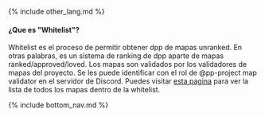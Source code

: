 {% include other_lang.md %}

#### ¿Que es "Whitelist"?

Whitelist es el proceso de permitir obtener dpp de mapas unranked. En otras palabras, es un sistema de ranking de dpp aparte de mapas ranked/approved/loved. Los mapas son validados por los validadores de mapas del proyecto. Se les puede identificar con el rol de @pp-project map validator en el servidor de Discord. Puedes visitar [esta pagina](https://ppboard.herokuapp.com/whitelist) para ver la lista de todos los mapas dentro de la whitelist.

<!-- Don't touch this part thank you -->
{% include bottom_nav.md %}
